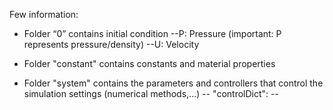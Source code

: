 Few information:
- Folder “0” contains initial condition
--P: Pressure (important: P represents pressure/density)
--U: Velocity

- Folder "constant" contains constants and material properties

- Folder "system" contains the parameters and controllers that control the simulation settings (numerical methods,...)
-- "controlDict":
--